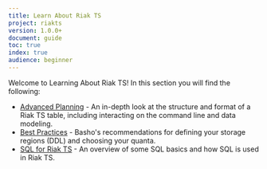 ```yaml
---
title: Learn About Riak TS
project: riakts
version: 1.0.0+
document: guide
toc: true
index: true
audience: beginner
---
```


[advancedplanning]: http://docs.basho.com/riakts/1.0.0/learn-about/advancedplanning
[bestpractices]: http://docs.basho.com/riakts/1.0.0/learn-about/bestpractices
[sqlriakts]: http://docs.basho.com/riakts/1.0.0/learn-about/sqlriakts


Welcome to Learning About Riak TS! In this section you will find the following:

* [Advanced Planning][advancedplanning] - An in-depth look at the structure and format of a Riak TS table, including interacting on the command line and data modeling.
* [Best Practices][bestpractices] - Basho's recommendations for defining your storage regions (DDL) and choosing your quanta.
* [SQL for Riak TS][sqlriakts] - An overview of some SQL basics and how SQL is used in Riak TS.
